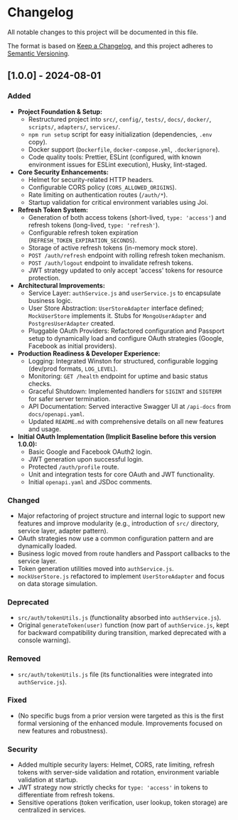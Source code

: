 # Changelog

All notable changes to this project will be documented in this file.

The format is based on [Keep a Changelog](https://keepachangelog.com/en/1.0.0/),
and this project adheres to [Semantic Versioning](https://semver.org/spec/v2.0.0.html).

## [1.0.0] - 2024-08-01
### Added
- **Project Foundation & Setup:**
    - Restructured project into `src/`, `config/`, `tests/`, `docs/`, `docker/`, `scripts/`, `adapters/`, `services/`.
    - `npm run setup` script for easy initialization (dependencies, `.env` copy).
    - Docker support (`Dockerfile`, `docker-compose.yml`, `.dockerignore`).
    - Code quality tools: Prettier, ESLint (configured, with known environment issues for ESLint execution), Husky, lint-staged.
- **Core Security Enhancements:**
    - Helmet for security-related HTTP headers.
    - Configurable CORS policy (`CORS_ALLOWED_ORIGINS`).
    - Rate limiting on authentication routes (`/auth/*`).
    - Startup validation for critical environment variables using Joi.
- **Refresh Token System:**
    - Generation of both access tokens (short-lived, `type: 'access'`) and refresh tokens (long-lived, `type: 'refresh'`).
    - Configurable refresh token expiration (`REFRESH_TOKEN_EXPIRATION_SECONDS`).
    - Storage of active refresh tokens (in-memory mock store).
    - `POST /auth/refresh` endpoint with rolling refresh token mechanism.
    - `POST /auth/logout` endpoint to invalidate refresh tokens.
    - JWT strategy updated to only accept 'access' tokens for resource protection.
- **Architectural Improvements:**
    - Service Layer: `authService.js` and `userService.js` to encapsulate business logic.
    - User Store Abstraction: `UserStoreAdapter` interface defined; `MockUserStore` implements it. Stubs for `MongoUserAdapter` and `PostgresUserAdapter` created.
    - Pluggable OAuth Providers: Refactored configuration and Passport setup to dynamically load and configure OAuth strategies (Google, Facebook as initial providers).
- **Production Readiness & Developer Experience:**
    - Logging: Integrated Winston for structured, configurable logging (dev/prod formats, `LOG_LEVEL`).
    - Monitoring: `GET /health` endpoint for uptime and basic status checks.
    - Graceful Shutdown: Implemented handlers for `SIGINT` and `SIGTERM` for safer server termination.
    - API Documentation: Served interactive Swagger UI at `/api-docs` from `docs/openapi.yaml`.
    - Updated `README.md` with comprehensive details on all new features and usage.
- **Initial OAuth Implementation (Implicit Baseline before this version 1.0.0):**
    - Basic Google and Facebook OAuth2 login.
    - JWT generation upon successful login.
    - Protected `/auth/profile` route.
    - Unit and integration tests for core OAuth and JWT functionality.
    - Initial `openapi.yaml` and JSDoc comments.

### Changed
- Major refactoring of project structure and internal logic to support new features and improve modularity (e.g., introduction of `src/` directory, service layer, adapter pattern).
- OAuth strategies now use a common configuration pattern and are dynamically loaded.
- Business logic moved from route handlers and Passport callbacks to the service layer.
- Token generation utilities moved into `authService.js`.
- `mockUserStore.js` refactored to implement `UserStoreAdapter` and focus on data storage simulation.

### Deprecated
- `src/auth/tokenUtils.js` (functionality absorbed into `authService.js`).
- Original `generateToken(user)` function (now part of `authService.js`, kept for backward compatibility during transition, marked deprecated with a console warning).

### Removed
- `src/auth/tokenUtils.js` file (its functionalities were integrated into `authService.js`).

### Fixed
- (No specific bugs from a prior version were targeted as this is the first formal versioning of the enhanced module. Improvements focused on new features and robustness).

### Security
- Added multiple security layers: Helmet, CORS, rate limiting, refresh tokens with server-side validation and rotation, environment variable validation at startup.
- JWT strategy now strictly checks for `type: 'access'` in tokens to differentiate from refresh tokens.
- Sensitive operations (token verification, user lookup, token storage) are centralized in services.
